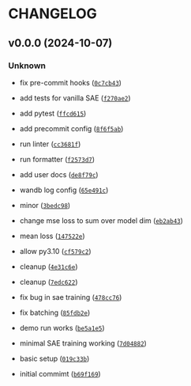 # CHANGELOG


## v0.0.0 (2024-10-07)

### Unknown

* fix pre-commit hooks ([`0c7cb43`](https://github.com/dtch1997/nanoSAE/commit/0c7cb4344f6982fd8c96cd7c8c1ece6944894768))

* add tests for vanilla SAE ([`f270ae2`](https://github.com/dtch1997/nanoSAE/commit/f270ae24331f87dfbe9e26bb1aa8c5e367cc210f))

* add pytest ([`ffcd615`](https://github.com/dtch1997/nanoSAE/commit/ffcd615ff56d46080514f40b164f31d920b2e63f))

* add precommit config ([`8f6f5ab`](https://github.com/dtch1997/nanoSAE/commit/8f6f5abdccfa14dc7fbd03579987910a5b8a8bd5))

* run linter ([`cc3681f`](https://github.com/dtch1997/nanoSAE/commit/cc3681f6ad853969da3141c96a347d57076bbc72))

* run formatter ([`f2573d7`](https://github.com/dtch1997/nanoSAE/commit/f2573d7b270be75d928f261b3e94a6183f32b113))

* add user docs ([`de8f79c`](https://github.com/dtch1997/nanoSAE/commit/de8f79c0551b2ae7b0d51802e349b01d9a9fec15))

* wandb log config ([`65e491c`](https://github.com/dtch1997/nanoSAE/commit/65e491ca7aa8371ad257a8d296221533400fbb94))

* minor ([`3bedc98`](https://github.com/dtch1997/nanoSAE/commit/3bedc98866a30f197f4f54a3d1257dcd2b9f6ad4))

* change mse loss to sum over model dim ([`eb2ab43`](https://github.com/dtch1997/nanoSAE/commit/eb2ab434f093711fed18f4c130123072cc9504c3))

* mean loss ([`147522e`](https://github.com/dtch1997/nanoSAE/commit/147522e22bd7b4500f3dd3272fe9274a6af5e28d))

* allow py3.10 ([`cf579c2`](https://github.com/dtch1997/nanoSAE/commit/cf579c2de11a161fa6b20cbee8a9177b8087ec04))

* cleanup ([`4e31c6e`](https://github.com/dtch1997/nanoSAE/commit/4e31c6e01f8ec0c651092daa210cc4f519faba45))

* cleanup ([`7edc622`](https://github.com/dtch1997/nanoSAE/commit/7edc622bcf716f1bae5a5d806817aaf24aee7ac9))

* fix bug in sae training ([`478cc76`](https://github.com/dtch1997/nanoSAE/commit/478cc769e264b62dd910ebeec76269393f36ba7e))

* fix batching ([`85fdb2e`](https://github.com/dtch1997/nanoSAE/commit/85fdb2e55e2489344fdb010908fcdf4094b1fe83))

* demo run works ([`be5a1e5`](https://github.com/dtch1997/nanoSAE/commit/be5a1e5478e3c04081494a1e2124ae8155be6fee))

* minimal SAE training working ([`7d04882`](https://github.com/dtch1997/nanoSAE/commit/7d04882a3a1db322799e2319a1e0d7c2d970fcbe))

* basic setup ([`019c33b`](https://github.com/dtch1997/nanoSAE/commit/019c33bd5ada50b0b925bb7ca1dd5d68ecb28bde))

* initial commimt ([`b69f169`](https://github.com/dtch1997/nanoSAE/commit/b69f1695ffecec6811da50467977214b3335ec84))
